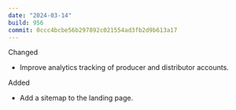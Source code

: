 ```yaml
---
date: "2024-03-14"
build: 956
commit: 0ccc4bcbe56b297892c021554ad3fb2d9b613a17
---
```


Changed
- Improve analytics tracking of producer and distributor accounts.

Added
- Add a sitemap to the landing page.
